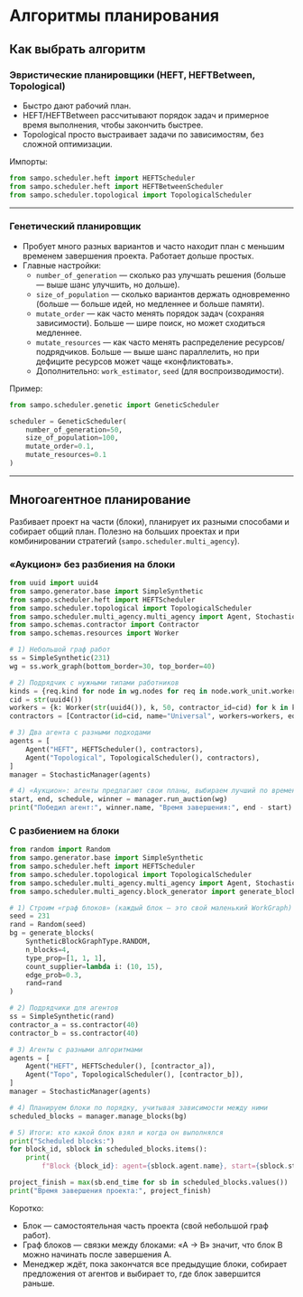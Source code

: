 # Алгоритмы планирования

## Как выбрать алгоритм

### Эвристические планировщики (HEFT, HEFTBetween, Topological)

- Быстро дают рабочий план.
- HEFT/HEFTBetween рассчитывают порядок задач и примерное время выполнения, чтобы закончить быстрее.
- Topological просто выстраивает задачи по зависимостям, без сложной оптимизации.

Импорты:

```python
from sampo.scheduler.heft import HEFTScheduler
from sampo.scheduler.heft import HEFTBetweenScheduler
from sampo.scheduler.topological import TopologicalScheduler
```

---

### Генетический планировщик

- Пробует много разных вариантов и часто находит план с меньшим временем завершения проекта. Работает дольше простых.
- Главные настройки:
    - `number_of_generation` — сколько раз улучшать решения (больше — выше шанс улучшить, но дольше).
    - `size_of_population` — сколько вариантов держать одновременно (больше — больше идей, но медленнее и больше
      памяти).
    - `mutate_order` — как часто менять порядок задач (сохраняя зависимости). Больше — шире поиск, но может сходиться
      медленнее.
    - `mutate_resources` — как часто менять распределение ресурсов/подрядчиков. Больше — выше шанс параллелить, но при
      дефиците ресурсов может чаще «конфликтовать».
    - Дополнительно: `work_estimator`, `seed` (для воспроизводимости).

Пример:

```python
from sampo.scheduler.genetic import GeneticScheduler

scheduler = GeneticScheduler(
    number_of_generation=50,
    size_of_population=100,
    mutate_order=0.1,
    mutate_resources=0.1
)
```

---

## Многоагентное планирование

Разбивает проект на части (блоки), планирует их разными способами и собирает общий план. Полезно на больших проектах и
при комбинировании стратегий (`sampo.scheduler.multi_agency`).

### «Аукцион» без разбиения на блоки

```python
from uuid import uuid4
from sampo.generator.base import SimpleSynthetic
from sampo.scheduler.heft import HEFTScheduler
from sampo.scheduler.topological import TopologicalScheduler
from sampo.scheduler.multi_agency.multi_agency import Agent, StochasticManager
from sampo.schemas.contractor import Contractor
from sampo.schemas.resources import Worker

# 1) Небольшой граф работ
ss = SimpleSynthetic(231)
wg = ss.work_graph(bottom_border=30, top_border=40)

# 2) Подрядчик с нужными типами работников
kinds = {req.kind for node in wg.nodes for req in node.work_unit.worker_reqs}
cid = str(uuid4())
workers = {k: Worker(str(uuid4()), k, 50, contractor_id=cid) for k in kinds}
contractors = [Contractor(id=cid, name="Universal", workers=workers, equipments={})]

# 3) Два агента с разными подходами
agents = [
    Agent("HEFT", HEFTScheduler(), contractors),
    Agent("Topological", TopologicalScheduler(), contractors),
]
manager = StochasticManager(agents)

# 4) «Аукцион»: агенты предлагают свои планы, выбираем лучший по времени завершения
start, end, schedule, winner = manager.run_auction(wg)
print("Победил агент:", winner.name, "Время завершения:", end - start)
```

### С разбиением на блоки

```python
from random import Random
from sampo.generator.base import SimpleSynthetic
from sampo.scheduler.heft import HEFTScheduler
from sampo.scheduler.topological import TopologicalScheduler
from sampo.scheduler.multi_agency.multi_agency import Agent, StochasticManager
from sampo.scheduler.multi_agency.block_generator import generate_blocks, SyntheticBlockGraphType

# 1) Строим «граф блоков» (каждый блок — это свой маленький WorkGraph)
seed = 231
rand = Random(seed)
bg = generate_blocks(
    SyntheticBlockGraphType.RANDOM,
    n_blocks=4,
    type_prop=[1, 1, 1],
    count_supplier=lambda i: (10, 15),
    edge_prob=0.3,
    rand=rand
)

# 2) Подрядчики для агентов
ss = SimpleSynthetic(rand)
contractor_a = ss.contractor(40)
contractor_b = ss.contractor(40)

# 3) Агенты с разными алгоритмами
agents = [
    Agent("HEFT", HEFTScheduler(), [contractor_a]),
    Agent("Topo", TopologicalScheduler(), [contractor_b]),
]
manager = StochasticManager(agents)

# 4) Планируем блоки по порядку, учитывая зависимости между ними
scheduled_blocks = manager.manage_blocks(bg)

# 5) Итоги: кто какой блок взял и когда он выполнялся
print("Scheduled blocks:")
for block_id, sblock in scheduled_blocks.items():
    print(
        f"Block {block_id}: agent={sblock.agent.name}, start={sblock.start_time}, end={sblock.end_time}, duration={sblock.duration}")

project_finish = max(sb.end_time for sb in scheduled_blocks.values())
print("Время завершения проекта:", project_finish)
```

Коротко:

- Блок — самостоятельная часть проекта (свой небольшой граф работ).
- Граф блоков — связки между блоками: «A → B» значит, что блок B можно начинать после завершения A.
- Менеджер ждёт, пока закончатся все предыдущие блоки, собирает предложения от агентов и выбирает то, где блок
  завершится раньше.
